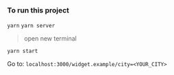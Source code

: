### To run this project

`yarn`
`yarn server`

> open new terminal

`yarn start`

Go to: `localhost:3000/widget.example/city=<YOUR_CITY>`
